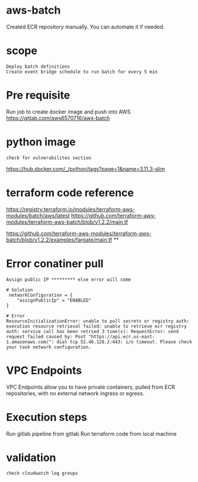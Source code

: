 # aws-batch

Created ECR repository manually. You can automate it if needed.

# scope
    Deploy batch definitions
    Create event bridge schedule to run batch for every 5 min


# Pre requisite
Run job to create docker image and push into AWS 
    https://gitlab.com/aws6570716/aws-batch


# python image
    check for vulnerabilites section
https://hub.docker.com/_/python/tags?page=1&name=3.11.3-slim

# terraform code reference

https://registry.terraform.io/modules/terraform-aws-modules/batch/aws/latest
https://github.com/terraform-aws-modules/terraform-aws-batch/blob/v1.2.2/main.tf

https://github.com/terraform-aws-modules/terraform-aws-batch/blob/v1.2.2/examples/fargate/main.tf **

# Error conatiner pull
    Assign public IP ********* else error will come

    # Solution
     networkConfiguration = { 
        "assignPublicIp" = "ENABLED"
    }

    # Error
    ResourceInitializationError: unable to pull secrets or registry auth: execution resource retrieval failed: unable to retrieve ecr registry auth: service call has been retried 3 time(s): RequestError: send request failed caused by: Post "https://api.ecr.us-east-1.amazonaws.com/": dial tcp 52.46.128.2:443: i/o timeout. Please check your task network configuration.
# VPC Endpoints

VPC Endpoints allow you to have private containers, pulled from ECR repositories, with no external network ingress or egress.

# Execution steps

Run gitlab pipeline from gitlab
Run terraform code from local machine

# validation 
    check cloudwatch log groups